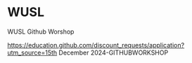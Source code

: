 # WUSL
WUSL Github Worshop

https://education.github.com/discount_requests/application?utm_source=15th December 2024-GITHUBWORKSHOP
